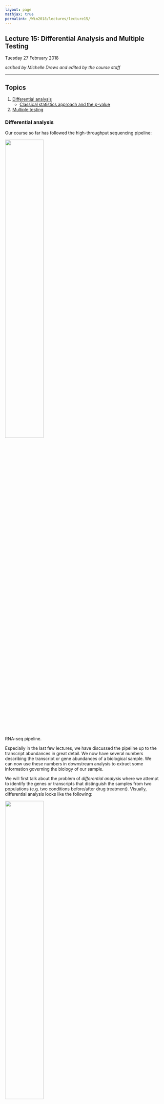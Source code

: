 ```yaml
---
layout: page
mathjax: true
permalink: /Win2018/lectures/lecture15/
---
```

## Lecture 15: Differential Analysis and Multiple Testing

Tuesday 27 February 2018

_scribed by Michelle Drews and edited by the course staff_

-----------------

## Topics

1.	<a href='#diff'>Differential analysis</a>
    - <a href='#classical'>Classical statistics approach and the _p_-value</a>
1.	<a href='#mt'>Multiple testing</a>


### <a id='diff'></a> Differential analysis

Our course so far has followed the high-throughput sequencing pipeline:

<div class="fig figcenter fighighlight">
  <img src="/Win2018/assets/lecture15/Fig1_EENotes.jpg" width="50%">
	<div class="figcaption">RNA-seq pipeline.</div>
</div>

Especially in the last few lectures, we have discussed the pipeline up to the transcript abundances in great detail. We now have several numbers describing the transcript or gene abundances of a biological sample. We can now use these numbers in downstream analysis to extract some information governing the biology of our sample.

We will first talk about the problem of _differential analysis_ where we attempt to identify the genes or transcripts that distinguish the samples from two populations (e.g. two conditions before/after drug treatment). Visually, differential analysis looks like the following:

<div class="fig figcenter fighighlight">
  <img src="/Win2018/assets/lecture15/Fig2_EENotes.jpg" width="50%">
	<div class="figcaption">Differntial analysis.</div>
</div>

Examples of software that handle differential analysis are [DESeq](https://genomebiology.biomedcentral.com/articles/10.1186/gb-2010-11-10-r106) and [DESeq2](https://genomebiology.biomedcentral.com/articles/10.1186/s13059-014-0550-8). A key idea here is the idea of _significance_. It's not enough for two expression levels to be different; we need some notion of significance to quantify whether the difference observed is actually meaningful.

As an aside, while we are talking about gene/transcript abundances here, we will note that other units may be used in practice. For example, raw integer counts (e.g. molecule or read counts aligning to a particular gene) are also commonly used. The discussions here will apply to those units as well.

Suppose we sequence samples from two different conditions: sample A is a control group and sample B is a group treated with a drug. Suppose we sequence the samples from each sample, quantify transcript abundances with some EM-based algorithm, and obtain the following plots:

<div class="fig figcenter fighighlight">
  <img src="/Win2018/assets/lecture15/Fig3_EENotes.jpg" width="50%">
	<div class="figcaption">Differntial analysis by eyeballing.</div>
</div>

Just by eyeballing these plots, we might immediately conclude that transcript 1 is differentially expressed and transcripts 2 and 3 are not. Note that there are no error bars on this plot, and therefore we cannot really make any strong conclusion. Perhaps the observed difference, while large, is due to some natural variation and not due to the drug. With only one sample in each population, we cannot get error bars, which capture a sense of the variation in the estimate.

We will assume that we have more than one sample in the form of experimental _replicates_ (repeated sampling from the same condition). Assume we have $$n$$ replicates. Let $$X_i^A$$ represent the abundance of transcript $$i$$ under condition $$A$$. We can estimate the mean abundance for each population as

$$
\begin{align*}
\hat{\mu}^A & = \frac{1}{n}\sum_{i=1}^n X_i^A \\
\hat{\mu}^B & = \frac{1}{n}\sum_{i=1}^n X_i^B.
\end{align*}
$$

We can also estimate sample variances using:

$$
\begin{align*}
(\hat{\sigma}^A)^2 & = \frac{1}{n-1} \sum_{i=1}^n (X_i^A - \hat{\mu}^A )^2 \\
(\hat{\sigma}^B)^2 & = \frac{1}{n-1} \sum_{i=1}^n (X_i^B - \hat{\mu}^B )^2
\end{align*}
$$

The $$n-1$$ here (rather than $$n$$) ensures that our variance estimator is unbiased. Note that in reality, $$n$$ scales proportionally with the cost of the experiment (sequencing is expensive!). Therefore we would like to know how large we should make our $$n$$ so that we can minimize our cost while getting a reasonable estimate of our sample variance. We will discuss this in more detail later.



#### <a id='classical'></a> Classical statistics approach and the _p_-value

Assuming we have more than one replicate in each condition, we can draw error bars for each transcript. Using the estimated mean and standard deviation, we would like to test if the two populations are different. This problem was originally solved by [RA Fisher](https://en.wikipedia.org/wiki/Ronald_Fisher), who introduced the idea of a [_p_-value](https://en.wikipedia.org/wiki/P-value):

[IMAGE: muA & sigmaA, muB & sigmaB -> [testing] -> p-value]

Critically, the notion of a $$p$$-value only makes sense in the context of a null hypothesis. Consider the following procedure

1. Calculate a statistic $$T$$
2. Set a null hypothesis: abundances in A & B have the same distribution
3. Under the null, suppose $$T \sim G$$ where $$G$$ is a cumulative distribution function (CDF). Then $$p = 1-G(T)$$

In other words, the _p_-value is the probability that statistic described by the null distribution exceeds the observed statistic. Typically, $$G$$ is known (e.g. normal with the same mean and variance across the two populations).

**Example**

$$T \triangleq \frac{\sqrt{n}(\hat{\mu}^A-\hat{\mu}^A)}{\sqrt{(\hat{\sigma}^A)^2 + (\hat{\sigma}^A)^2}} $$

The statistic here is known as the _t_-statistic and is used for a _two-sample t-test_. Under the null hypothesis, we assume

$$ X_i^A, X_i^B \sim N(\mu, \sigma^2), $$

in which case $$p \sim U[0, 1]$$, a uniform distribution between 0 and 1.

**Fact**: $$Y$$ with cdf $$F(y) \triangleq \text{Pr}(Y \leq y) $$, then $$F(Y) = Z U[0, 1]$$.

We can use such a test to determine if the mean value of a transcript is the same between conditions A and B based on the _p_-value obtained. While we only described one statistic here, there are several types of statistics one could use depending on the assumptions one would like to make on the null hypothesis (e.g. non-equal variance).

### <a id='mt'></a> Multiple testing

For each of the, say, 30000 genes, we can perform a two-sample _t_-test to determine if that gene is different between the two populations. We would therefore obtain 30000 _p_-values between 0 and 1. Intuitively, the smaller the _p_-value, the more differentially expressed the gene (the less likely we are to observe a value at least as extreme as the actual observed value under the null hypothesis). Fisher gave also gave us a _p_-value threshold 0.05 where a test is only deemed significant if it produces a _p_-value under this threshold.

<div class="fig figcenter fighighlight">
  <img src="https://imgs.xkcd.com/comics/significant.png" width="50%">
	<div class="figcaption">XKCD chiming in on the need for correction for multiple testing.</div>
</div>

Notice that with 30000 tests running in parallel, we would expect certain genes to appear significant due to sheer randomness. A _p_-value of 0.05, after all, means that 1 in 20 samples drawn from the null distribution would appear to be significant despite being drawn from the null distribution.

Let $$m = $$ the number of transcripts. Let $$H_i$$ represent the null hypothesis that transcript $$i$$ is not expressed differentially, and let $$p_i$$ be the associated _p_-value. A _discovery_ indicates a transcript found to be significant. We would like to introduce some sort of correction to reduce the amount of _false discoveries_ (i.e. incorrect rejections of the null hypothesis) without significantly compromising the amount of _true discoveries_.

Let $$V = $$ total number of false discoveries. One way of controlling $$V$$ is by controlling the probability that we get at least one false discovery, also known as the _family-wise error rate_ (FWER):

$$ \text{Pr}[V \geq 1] \leq 0.05.$$

Note that this event is a union of the events of making false discover in the first test, or the second test, or the $$n$$-th test. If we say that

$$ P_i \leq \theta$$

then the probability of falsely rejecting the null is $$\theta$$. Taking a union, we getting

$$
\begin{align*}
\text{Pr}[V \geq 1] & \leq m \theta \leq 0.05 \\
\implies \theta & = \frac{0.05}{m} \\
& = 5 * 10^{-6}
\end{align*}
$$

The procedure of dividing $$\theta$$ by $$m$$ is known as the _bonferroni correction_. The resulting threshold is perhaps too conservative in practice, but it's the price we must pay in order to guarantee that in 10000s of tests, we have almost no false discoveries. A fundamental question here is: would making no discoveries under this stringent criteria be better than making a few false discoveries in addition to some true discoveries?

In 1995, [Benjamini and Hochberg](https://www.jstor.org/stable/2346101) proposed looking the _false discovery rate_ (FDR) instead of the FWER. Letting $$T = $$ the total number of discoveries,

$$ \text{FDR} \triangleq E \left[ \frac{V}{R} \right]. $$

With FDR $$ \leq 0.05 $$, we would be saying that of the discoveries we have reported, 5% of them are false. Of course, we do not know which ones are false. Note that both $$V$$ and $$R$$ are random variables, and therefore we need to take an expectation. Importantly, Benjamini and Hochberg does not only give us a new metric to control, but also a procedure for controlling the metric. We will discuss this in further detail next time.
